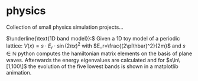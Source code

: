 # physics
Collection of small physics simulation projects...

$\underline{\text{1D band model}}:$
Given a 1D toy model of a periodic lattice: $V(x)=s\cdot E_r\cdot\sin{(2\pi x)}^2$ with $E_r=\frac{(2\pi\hbar)^2}{2m}$ and $s\in\mathbb{N}$ python computes the hamiltonian matrix elements on the basis of plane waves. Afterwards the energy eigenvalues are calculated and for $s\in\[1,100\]$ the evolution of the five lowest bands is shown in a matplotlib animation.
